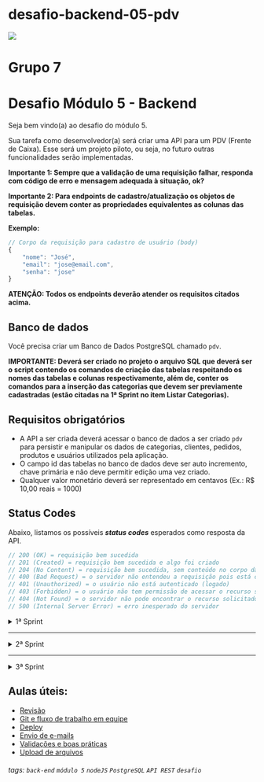 # desafio-backend-05-pdv

![](https://i.imgur.com/xG74tOh.png)

# Grupo 7

# Desafio Módulo 5 - Backend  



Seja bem vindo(a) ao desafio do módulo 5.

Sua tarefa como desenvolvedor(a) será criar uma API para um PDV (Frente de Caixa). Esse será um projeto piloto, ou seja, no futuro outras funcionalidades serão implementadas.


**Importante 1: Sempre que a validação de uma requisição falhar, responda com código de erro e mensagem adequada à situação, ok?**

**Importante 2: Para endpoints de cadastro/atualização os objetos de requisição devem conter as propriedades equivalentes as colunas das tabelas.**

**Exemplo:**

```javascript
// Corpo da requisição para cadastro de usuário (body)
{
    "nome": "José",
    "email": "jose@email.com",
    "senha": "jose"
}
```

**ATENÇÃO: Todos os endpoints deverão atender os requisitos citados acima.**

## **Banco de dados**

Você precisa criar um Banco de Dados PostgreSQL chamado `pdv`.

**IMPORTANTE: Deverá ser criado no projeto o arquivo SQL que deverá ser o script contendo os comandos de criação das tabelas respeitando os nomes das tabelas e colunas respectivamente, além de, conter os comandos para a inserção das categorias que devem ser previamente cadastradas (estão citadas na 1ª Sprint no item Listar Categorias).**

## **Requisitos obrigatórios**

-   A API a ser criada deverá acessar o banco de dados a ser criado `pdv` para persistir e manipular os dados de categorias, clientes, pedidos, produtos e usuários utilizados pela aplicação.
-   O campo id das tabelas no banco de dados deve ser auto incremento, chave primária e não deve permitir edição uma vez criado.
-   Qualquer valor monetário deverá ser representado em centavos (Ex.: R$ 10,00 reais = 1000)

## **Status Codes**

Abaixo, listamos os possíveis **_status codes_** esperados como resposta da API.

```javascript
// 200 (OK) = requisição bem sucedida
// 201 (Created) = requisição bem sucedida e algo foi criado
// 204 (No Content) = requisição bem sucedida, sem conteúdo no corpo da resposta
// 400 (Bad Request) = o servidor não entendeu a requisição pois está com uma sintaxe/formato inválido
// 401 (Unauthorized) = o usuário não está autenticado (logado)
// 403 (Forbidden) = o usuário não tem permissão de acessar o recurso solicitado
// 404 (Not Found) = o servidor não pode encontrar o recurso solicitado
// 500 (Internal Server Error) = erro inesperado do servidor
```

<details>
<summary>1ª Sprint</summary>
<br>

<details>
<summary><b>Banco de Dados</b></summary>
<br>

Crie as seguintes tabelas e colunas abaixo: 

**ATENÇÃO! Os nomes das tabelas e das colunas a serem criados devem seguir exatamente os nomes listados abaixo.**

-   usuarios
    -   id
    -   nome
    -   email (campo único)
    -   senha
-   categorias
    -   id
    -   descricao

</details>

<details>
<summary><b>Listar categorias</b></summary>

#### `GET` `/categoria`

Essa é a rota que será chamada quando o usuário quiser listar todas as categorias cadastradas.

As categorias a seguir precisam ser previamente cadastradas para que sejam listadas no endpoint de listagem das categorias.

## **Categorias**

-   Informática
-   Celulares
-   Beleza e Perfumaria
-   Mercado
-   Livros e Papelaria
-   Brinquedos
-   Moda
-   Bebê
-   Games

</details>

<details>
<summary><b>Cadastrar usuário</b></summary>

#### `POST` `/usuario`

Essa é a rota que será utilizada para cadastrar um novo usuário no sistema.

Critérios de aceite:

    - Validar os campos obrigatórios: 
        - nome
        - email
        - senha
    - A senha deve ser criptografada utilizando algum algoritmo de criptografia confiável.
    - O campo e-mail no banco de dados deve ser único para cada registro, não permitindo dois usuários possuírem o mesmo e-mail.

</details>

<details>
<summary><b>Efetuar login do usuário</b></summary>

#### `POST` `/login`

Essa é a rota que permite o usuário cadastrado realizar o login no sistema.

Critérios de aceite:

    - Validar se o e-mail e a senha estão corretos para o usuário em questão.
    - Gerar um token de autenticação para o usuário.

</details>

---

## **ATENÇÃO**: Todas as funcionalidades (endpoints) a seguir, a partir desse ponto, deverão exigir o token de autenticação do usuário logado, recebendo no header com o formato Bearer Token. Portanto, em cada funcionalidade será necessário validar o token informado.

---

<details>
<summary><b>Detalhar perfil do usuário logado</b></summary>

#### `GET` `/usuario`

Essa é a rota que permite o usuário logado a visualizar os dados do seu próprio perfil, de acordo com a validação do token de autenticação.

</details>

<details>
<summary><b>Editar perfil do usuário logado</b></summary>

#### `PUT` `/usuario`

Essa é a rota que permite o usuário logado atualizar informações de seu próprio cadastro, de acordo com a validação do token de autenticação.

Critérios de aceite:

    - Validar os campos obrigatórios: 
        - nome
        - email
        - senha
    - A senha deve ser criptografada utilizando algum algoritmo de criptografia confiável.
    - O campo e-mail no banco de dados deve ser único para cada registro, não permitindo dois usuários possuírem o mesmo e-mail.

</details>

<details>
<summary><b>Efetuar deploy da aplicação</b></summary>
<br>

Fazer deploy do projeto e disponibilizar a URL.

</details>

</details>

---

<details>
<summary>2ª Sprint</summary>
<br>

<details>
<summary><b>Banco de Dados</b></summary>
<br>

Crie as seguintes tabelas e colunas abaixo: 

**ATENÇÃO! Os nomes das tabelas e das colunas a serem criados devem seguir exatamente os nomes listados abaixo.**

-   produtos
    -   id
    -   descricao
    -   quantidade_estoque
    -   valor
    -   categoria_id
-   clientes
    -   id
    -   nome
    -   email (campo único)
    -   cpf (campo único) 
    -   cep 
    -   rua
    -   numero
    -   bairro
    -   cidade
    -   estado

</details>

---

## **ATENÇÃO**: Todas as funcionalidades (endpoints) a seguir, a partir desse ponto, deverão exigir o token de autenticação do usuário logado, recebendo no header com o formato Bearer Token. Portanto, em cada funcionalidade será necessário validar o token informado.

---

<details>
<summary><b>Cadastrar Produto</b></summary>

#### `POST` `/produto`

Essa é a rota que permite o usuário logado cadastrar um novo produto no sistema.

Critérios de aceite:

    -   Validar os campos obrigatórios:
        -   descricao
        -   quantidade_estoque
        -   valor
        -   categoria_id
    -   A categoria informada na qual o produto será vinculado deverá existir.

</details>

<details>
<summary><b>Editar dados do produto</b></summary>

#### `PUT` `/produto/:id`

Essa é a rota que permite o usuário logado a atualizar as informações de um produto cadastrado.

Critérios de aceite:

    -   Validar se existe produto para o id enviado como parâmetro na rota.
    -   Validar os campos obrigatórios:
        -   descricao
        -   quantidade_estoque
        -   valor
        -   categoria_id
    -   A categoria informada na qual o produto será vinculado deverá existir.

</details>

<details>
<summary><b>Listar Produtos</b></summary>

#### `GET` `/produto`

Essa é a rota que será chamada quando o usuário logado quiser listar todos os produtos cadastrados.

Deveremos incluir um parâmetro do tipo query **categoria_id** para que seja possível consultar produtos por categorias, de modo, que serão filtrados de acordo com o id de uma categoria.

Critérios de aceite:

    - Caso seja enviado o parâmetro do tipo query **categoria_id**, filtrar os produtos de acordo com a categoria, caso o id de categoria informada exista.
    - Caso não seja informado o parâmetro do tipo query **categoria_id** todos os produtos cadastrados deverão ser retornados.

</details>

<details>
<summary><b>Detalhar Produto</b></summary>

#### `GET` `/produto/:id`

Essa é a rota que permite o usuário logado obter um de seus produtos cadastrados.  

Critérios de aceite:

    -   Validar se existe produto para o id enviado como parâmetro na rota.

</details>

<details>
<summary><b>Excluir Produto por ID</b></summary>

#### `DELETE` `/produto/:id`

Essa é a rota que será chamada quando o usuário logado quiser excluir um de seus produtos cadastrados.  

Critérios de aceite:

    -   Validar se existe produto para o id enviado como parâmetro na rota.

</details>

<details>
<summary><b>Cadastrar Cliente</b></summary>

#### `POST` `/cliente`

Essa é a rota que permite usuário logado cadastrar um novo cliente no sistema.

Critérios de aceite:

    -   Validar os campos obrigatórios:
        -   nome
        -   email
        -   cpf
    -   O campo e-mail no banco de dados deve ser único para cada registro, não permitindo dois clientes possuírem o mesmo e-mail.
    -   O campo cpf no banco de dados deve ser único para cada registro, não permitindo dois clientes possuírem o mesmo cpf.

</details>

<details>
<summary><b>Editar dados do cliente</b></summary>

#### `PUT` `/cliente/:id`

Essa é a rota que permite o usuário realizar atualização de um cliente cadastrado.

Critérios de aceite:

    -   Validar se existe cliente para o id enviado como parâmetro na rota.
    -   Validar os campos obrigatórios:
        -   nome
        -   email
        -   cpf
    -   O campo e-mail no banco de dados deve ser único para cada registro, não permitindo dois clientes possuírem o mesmo e-mail.
    -   O campo cpf no banco de dados deve ser único para cada registro, não permitindo dois clientes possuírem o mesmo cpf.

</details>

<details>
<summary><b>Listar Clientes</b></summary>

#### `GET` `/cliente`

Essa é a rota que será chamada quando o usuário logado quiser listar todos os clientes cadastrados.

</details>

<details>
<summary><b>Detalhar Cliente</b></summary>

#### `GET` `/cliente/:id`

Essa é a rota que será chamada quando o usuário logado quiser obter um de seus clientes cadastrados.  

Critérios de aceite:

    -   Validar se existe cliente para o id enviado como parâmetro na rota.

</details>

</details>

---

<details>
<summary>3ª Sprint</summary>
<br>

<details>
<summary><b>Banco de Dados</b></summary>
<br>

Crie as seguintes tabelas e colunas abaixo: 

**ATENÇÃO! Os nomes das tabelas e das colunas a serem criados devem seguir exatamente os nomes listados abaixo.**

-   pedidos
    -   id
    -   cliente_id
    -   observacao
    -   valor_total
-   pedido_produtos
    -   id
    -   pedido_id
    -   produto_id
    -   quantidade_produto
    -   valor_produto
-   produtos
    -   produto_imagem
</details>

---

## **ATENÇÃO**: Todas as funcionalidades (endpoints) a seguir, a partir desse ponto, deverão exigir o token de autenticação do usuário logado, recebendo no header com o formato Bearer Token. Portanto, em cada funcionalidade será necessário validar o token informado.

---

<details>
<summary><b>Cadastrar Pedido</b></summary>

#### `POST` `/pedido`

Essa é a rota que será utilizada para cadastrar um novo pedido no sistema.

**Lembre-se:** Cada pedido deverá conter ao menos um produto vinculado.

**Atenção:** As propriedades produto_id e quantidade_produto devem ser informadas dentro de um array e para cada produto deverá ser criado um objeto neste array, como ilustrado no objeto de requisição abaixo.
Só deverá ser cadastrado o pedido caso todos produtos vinculados ao pedido realmente existão no banco de dados.

```javascript
// Corpo da requisição para cadastro de pedido (body)
{
    "cliente_id": 1,
    "observacao": "Em caso de ausência recomendo deixar com algum vizinho",
    "pedido_produtos": [
        {
            "produto_id": 1,
            "quantidade_produto": 10
        },
        {
            "produto_id": 2,
            "quantidade_produto": 20
        }
    ]
}
```

Critérios de aceite:

    -   Validar os campos obrigatórios:
        -   cliente_id
        -   pedido_produtos
            -   produto_id
            -   quantidade_produto
    -   Validar se existe cliente para o id enviado no corpo (body) da requisição.
    -   Validar se existe produto para cada produto_id informado dentro do array enviado no corpo (body) da requisição.
    -   Validar se existe a quantidade em estoque de cada produto existente dentro do array, de acordo com a quantidade informada no corpo (body) da requisição.
    -   O pedido deverá ser cadastrado, apenas, se todos os produtos estiverem validados. 
    -   Enviar e-mail para o cliente notificando que o pedido foi efetuado com sucesso.   

</details>

<details>
<summary><b>Listar Pedidos</b></summary>

#### `GET` `/pedido`

Essa é a rota que será chamada quando o usuário logado quiser listar todos os pedidos cadastrados.

Deveremos incluir um parâmetro do tipo query **cliente_id** para que seja possível consultar pedidos por clientes, de modo, que serão filtrados de acordo com o id de um cliente.

```javascript
// Resposta para listagem de pedido (body)
[
    {
        "pedido": {
            "id": 1,
            "valor_total": 230010,
            "observacao": null,
            "cliente_id": 1
        },
        "pedido_produtos": [
            {
                "id": 1,
                "quantidade_produto": 1,
                "valor_produto": 10,
                "pedido_id": 1,
                "produto_id": 1
            },
            {
                "id": 2,
                "quantidade_produto": 2,
                "valor_produto": 230000,
                "pedido_id": 1,
                "produto_id": 2
            }
        ]
    }
]
```

Critérios de aceite:

    - Caso seja enviado o parâmetro do tipo query **cliente_id**, filtrar os pedidos de acordo com o cliente, caso o id do cliente informado exista.
    - Caso não seja informado o parâmetro do tipo query **cliente_id** todos os pedidos cadastrados deverão ser retornados.

</details>

<details>
<summary><b>Aplicar validação na exclusão de produto</b></summary>
<br>

Deverá ser aplicada uma regra de negócio que não permitirá exclusão de produto que tenha sido registrado em algum pedido.

Critérios de aceite:

    - Validar se o produto que está sendo excluído não está vinculado a nenhum pedido, caso estiver, não poderá ser excluído e deverá ser retornada uma mensagem indicando o motivo.

</details>

<details>
<summary><b>Aprimorar cadastro/atualização de produto</b></summary>
<br>

Deverão ser aprimorados o cadastro e a atualização de produto para permitir vincular uma imagem a um produto. 
Deverá ser criada uma coluna `produto_imagem` para que seja possível efetuar o vínculo entre a imagem e o produto.

Critérios de aceite:
    
    - O campo `produto_imagem` deve ser opcional, mas, em caso de ser enviado no corpo da requisição deveremos processar a imagem vinculada a essa propriedade e armazenar a imagem em um servidor de armazenamento (Supabase, Blackblaze, etc...)
    - Armazenar na coluna `produto_imagem` a URL que possibilita visualizar a imagem que foi efetuada upload para o servidor de armazenamento.

**Lembre-se:** A URL retornada deve ser válida, ou seja, ao ser clicada deve possibilitar visualizar a imagem que foi feito upload.

**ATENÇÃO:** Abaixo segue o exemplo de uma URL fictícia, mas que no caso, ilustra o que o serviço de armazenamento do Blackblaze retornaria após upload efetuado com sucesso, portanto essa seria no caso a URL que armazaremos na coluna `produto_imagem` no banco de dados.

```javascript
// Resposta cadastro/atualização de produto (body)
{
    "descricao": "Motorola moto g9 plus",
    "quantidade_estoque": 100,
    "valor": 15000,
    "categoria_id": 2,
    "produto_imagem": "https://s3.us-east-005.backblazeb2.com/desafio-final.jpg"
}
```

</details>

<details>
<summary><b>Aprimorar exclusão de produto</b></summary>
<br>

Deverá ser aprimorada a exclusão de produto para que quando o produto for excluído também seja removida a imagem vinculada a ele na servidor de armazenamento.

Critérios de aceite:

    - Na exclusão do produto a imagem vinculada a este produto deverá ser excluída do servidor de armazenamento.
    
</details>

</details>


## Aulas úteis:

-   [Revisão](https://aulas.cubos.academy/turma/503b31f6-db13-4a79-8c3f-132b3d44e96f/aulas/9c29ca80-51cc-4f74-86a3-d27cee05fc48)
-   [Git e fluxo de trabalho em equipe](https://aulas.cubos.academy/turma/503b31f6-db13-4a79-8c3f-132b3d44e96f/aulas/2044890a-5d35-442a-85b1-f8481589a1a9)
-   [Deploy](https://aulas.cubos.academy/turma/503b31f6-db13-4a79-8c3f-132b3d44e96f/aulas/9be7d540-8f4d-4922-9e42-663656bd2475)
-   [Envio de e-mails](https://aulas.cubos.academy/turma/503b31f6-db13-4a79-8c3f-132b3d44e96f/aulas/9b85ed35-9833-444a-a424-80d6eeeeccbc)
-   [Validações e boas práticas](https://aulas.cubos.academy/turma/503b31f6-db13-4a79-8c3f-132b3d44e96f/aulas/61394330-479c-42de-ba1c-176f712990e5)
-   [Upload de arquivos](https://aulas.cubos.academy/turma/503b31f6-db13-4a79-8c3f-132b3d44e96f/aulas/f2821d48-b7b7-486a-8158-afacb145509f)


###### tags: `back-end` `módulo 5` `nodeJS` `PostgreSQL` `API REST` `desafio`
